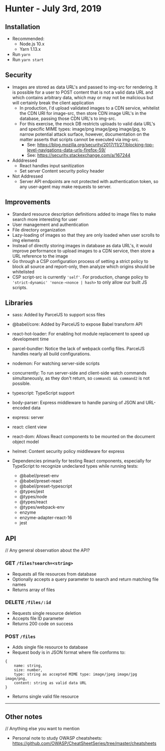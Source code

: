 # Hunter - July 3rd, 2019 
## Installation
- Recommended: 
  - Node.js 10.x
  - Yarn 1.13.x
- Run `yarn`
- Run `yarn start`
## Security
- Images are stored as data URL's and passed to img-src for rendering. It is possible for a user to POST content that is not a valid data URL and which contains arbitrary data, which may or may not be malicious but will certainly break the client application
  - In production, I'd upload validated images to a CDN service, whitelist the CDN URI for image-src, then store CDN image URL's in the database, passing those CDN URL's to img-src.
  - For this exercise, the mock DB restricts uploads to valid data URL's and specific MIME types: image/png image/jpeg image/jpg, to narrow potential attack surface, however, documentation on the matter asserts that scripts cannot be executed via img-src.
    - See: https://blog.mozilla.org/security/2017/11/27/blocking-top-level-navigations-data-urls-firefox-59/
    - See: https://security.stackexchange.com/a/167244
- Adddressed
  - React handles input sanitization
  - Set server Content security policy header
- Not Addressed
  - Server API endpoints are not protected with authentication token, so any user-agent may make requests to server.
## Improvements
- Standard resource description definitions added to image files to make search more interesting for user
- User management and authentication
- File directory organization
- Lazy-loading of images so that they are only loaded when user scrolls to img elements
- Instead of directly storing images in database as data URL's, it would improve performance to upload images to a CDN service, then store a URL reference to the image   
- Go through a CSP configuration process of setting a strict policy to block all source and report-only, then analyze which origins should be whitelisted
- CSP script-src is currently `'self'`. For production, change policy to `'strict-dynamic' 'nonce-<nonce | hash>` to only allow our built JS scripts.
## Libraries
- sass: Added by ParcelJS to support scss files
- @babel/core: Added by ParcelJS to expose Babel transform API
- react-hot-loader: For enabling hot module replacement to speed up development time
- parcel-bundler: Notice the lack of webpack config files. ParcelJS handles nearly all build configurations.
- nodemon: For watching server-side scripts
- concurrently: To run server-side and client-side watch commands simultaneously, as they don't return, so `command1 && command2` is not possible.
- typescript: TypeScript support
- body-parser: Express middleware to handle parsing of JSON and URL-encoded data
- express: server
- react: client view
- react-dom: Allows React components to be mounted on the document object model
- helmet: Content security policy middleware for express

- Dependencies primarily for testing React components, especially for TypeScript to recognize undeclared types while running tests:
     - @babel/preset-env
     - @babel/preset-react
     - @babel/preset-typescript
     - @types/jest
     - @types/node
     - @types/react
     - @types/webpack-env
     - enzyme
     - enzyme-adapter-react-16
     - jest
## API
// Any general observation about the API?
### GET `/files?search=<string>`
- Requests all file resources from database
- Optionally accepts a query parameter to search and return matching file names
- Returns array of files

### DELETE `/files/:id`
- Requests single resource deletion
- Accepts file ID parameter
- Returns 200 code on success

### POST `/files`
- Adds single file resource to database
- Request body is in JSON format where file conforms to:
```
{
    name: string,
    size: number,
    type: string as accepted MIME type: image/jpeg image/jpg image/png,
    content: string as valid data URL 
}
```
- Returns single valid file resource
---
## Other notes
// Anything else you want to mention
- Personal note to study OWASP cheatsheets: https://github.com/OWASP/CheatSheetSeries/tree/master/cheatsheets